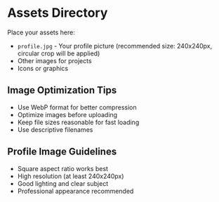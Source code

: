# Assets Directory

Place your assets here:

- `profile.jpg` - Your profile picture (recommended size: 240x240px, circular crop will be applied)
- Other images for projects
- Icons or graphics

## Image Optimization Tips

- Use WebP format for better compression
- Optimize images before uploading
- Keep file sizes reasonable for fast loading
- Use descriptive filenames

## Profile Image Guidelines

- Square aspect ratio works best
- High resolution (at least 240x240px)
- Good lighting and clear subject
- Professional appearance recommended
